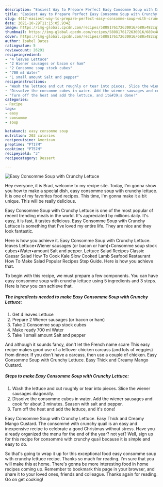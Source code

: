 ```yaml
---
description: "Easiest Way to Prepare Perfect Easy Consomme Soup with Crunchy Lettuce"
title: "Easiest Way to Prepare Perfect Easy Consomme Soup with Crunchy Lettuce"
slug: 4417-easiest-way-to-prepare-perfect-easy-consomme-soup-with-crunchy-lettuce
date: 2021-10-29T11:15:05.934Z
image: https://img-global.cpcdn.com/recipes/5808176172630016/680x482cq70/easy-consomme-soup-with-crunchy-lettuce-recipe-main-photo.jpg
thumbnail: https://img-global.cpcdn.com/recipes/5808176172630016/680x482cq70/easy-consomme-soup-with-crunchy-lettuce-recipe-main-photo.jpg
cover: https://img-global.cpcdn.com/recipes/5808176172630016/680x482cq70/easy-consomme-soup-with-crunchy-lettuce-recipe-main-photo.jpg
author: Isabel Bates
ratingvalue: 5
reviewcount: 26291
recipeingredient:
- "4 leaves Lettuce"
- "2 Wiener sausages or bacon or ham"
- "2 Consomme soup stock cubes"
- "700 ml Water"
- "1 small amount Salt and pepper"
recipeinstructions:
- "Wash the lettuce and cut roughly or tear into pieces. Slice the wiener sausages diagonally."
- "Dissolve the consomme cubes in water. Add the wiener sausages and cook for about 3 minutes. Season with salt and pepper."
- "Turn off the heat and add the lettuce, and it&#39;s done!"
categories:
- Recipe
tags:
- easy
- consomme
- soup

katakunci: easy consomme soup 
nutrition: 203 calories
recipecuisine: American
preptime: "PT17M"
cooktime: "PT57M"
recipeyield: "3"
recipecategory: Dessert

---
```



![Easy Consomme Soup with Crunchy Lettuce](https://img-global.cpcdn.com/recipes/5808176172630016/680x482cq70/easy-consomme-soup-with-crunchy-lettuce-recipe-main-photo.jpg)

Hey everyone, it is Brad, welcome to my recipe site. Today, I'm gonna show you how to make a special dish, easy consomme soup with crunchy lettuce. It is one of my favorites food recipes. This time, I'm gonna make it a bit unique. This will be really delicious.

Easy Consomme Soup with Crunchy Lettuce is one of the most popular of recent trending meals in the world. It's appreciated by millions daily. It's easy, it is fast, it tastes delicious. Easy Consomme Soup with Crunchy Lettuce is something that I've loved my entire life. They are nice and they look fantastic.

Here is how you achieve it. Easy Consomme Soup with Crunchy Lettuce. leaves Lettuce•Wiener sausages (or bacon or ham)•Consomme soup stock cubes•Water•amount Salt and pepper. Lettuce Salad Recipes Classic Caesar Salad How To Cook Kale Slow Cooked Lamb Seafood Restaurant How To Make Salad Popular Recipes Step Guide. Here is how you achieve that.


To begin with this recipe, we must prepare a few components. You can have easy consomme soup with crunchy lettuce using 5 ingredients and 3 steps. Here is how you can achieve that.

<!--inarticleads1-->

##### The ingredients needed to make Easy Consomme Soup with Crunchy Lettuce:

1. Get 4 leaves Lettuce
1. Prepare 2 Wiener sausages (or bacon or ham)
1. Take 2 Consomme soup stock cubes
1. Make ready 700 ml Water
1. Take 1 small amount Salt and pepper


And although it sounds fancy, don&#39;t let the French name scare This easy recipe makes good use of a leftover chicken carcass (and lots of veggies) from dinner. If you don&#39;t have a carcass, then use a couple of chicken. Easy Consomme Soup with Crunchy Lettuce. Easy Thick and Creamy Mango Custard. 

<!--inarticleads2-->

##### Steps to make Easy Consomme Soup with Crunchy Lettuce:

1. Wash the lettuce and cut roughly or tear into pieces. Slice the wiener sausages diagonally.
1. Dissolve the consomme cubes in water. Add the wiener sausages and cook for about 3 minutes. Season with salt and pepper.
1. Turn off the heat and add the lettuce, and it&#39;s done!


Easy Consomme Soup with Crunchy Lettuce. Easy Thick and Creamy Mango Custard. The consommé with crunchy quail is an easy and inexpensive recipe to celebrate a good Christmas without stress. Have you already organized the menu for the end of the year? not yet? Well, sign up for this recipe for consommé with crunchy quail because it is simple and easy to do. 

So that's going to wrap it up for this exceptional food easy consomme soup with crunchy lettuce recipe. Thanks so much for reading. I'm sure that you will make this at home. There's gonna be more interesting food in home recipes coming up. Remember to bookmark this page in your browser, and share it to your loved ones, friends and colleague. Thanks again for reading. Go on get cooking!
